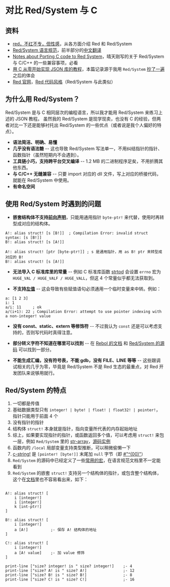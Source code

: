 # 对比 Red/System 与 C


## 资料

- [red，不红不专，但性感](https://zhuanlan.zhihu.com/p/27998473)，从各方面介绍 Red 和 Red/System
- [Red/System 语言规范](https://static.red-lang.org/red-system-specs-light.html)，前半部分的[中文翻译](https://github.com/red/red/wiki/%5Bzh-hans%5D-Red-System-Language-Specification-Chinese-Traslation)
- [Notes about Porting C code to Red System](https://github.com/red/red/wiki/Notes-about-Porting-C-code-to-Red-System)，晴天刚写的关于 Red/System 与 C/C++ 的一些兼容事项，必看
- [用 C 从零开始实现 JSON 库的教程](https://github.com/miloyip/json-tutorial)，本篇记录源于我用 `Red/System` [抄了一遍](https://github.com/haolloyin/reds-json)之后的体会
- [Red 官网](https://red-lang.org)，[Red 代码风格](https://doc.red-lang.org/zh-hans/style-guide.html)（Red/System 与此类似）

## 为什么用 Red/System？

Red/System 是与 C 相同层次的编程语言，所以我才能用 Red/System 来练习上述的 JSON 教程。
虽然我的 Red/System 是现学现卖，也没有 C 的经验，但两者对比一下还是能够衬托出 Red/System 的一些优点（或者说是我个人偏好的特点）。

- **语法简洁、明确、易懂**
- **几乎没有语法糖** -- 这也导致 Red/System 写法单一，不用纠结指针的指针、函数指针（虽然短期内不会遇到）。
- **工具链小巧，支持跨平台交叉编译** -- 1.2 MB 的二进制程序足矣，不用折腾其他东西。
- **与 C/C++ 无缝兼容** -- 只要 import 对应的 dll 文件，写上对应的桥接代码，就能在 Red/System 中使用。
- **有命名空间**

## 使用 Red/System 时遇到的问题

- **嵌套结构体不支持[前向声明](https://zh.wikipedia.org/wiki/%E5%89%8D%E5%90%91%E5%A3%B0%E6%98%8E)**，只能用通用指针 `byte-ptr!` 来代替，使用时再转型成对应的结构体。
```rebol
A!: alias struct! [s [B!]]  ; Compilation Error: invalid struct syntax: [s [B!]]
B!: alias struct! [s [A!]]

A!: alias struct! [ptr [byte-ptr!]] ; s 是通用指针，用 as B! ptr 来转型成对应的 B!
B!: alias struct! [s [A!]]
```

- **无法导入 C 标准库里的常量** -- 例如 C 标准库函数 [strtod](https://zh.cppreference.com/w/c/string/byte/strtod) 会设置 `errno` 宏为 `HUGE_VAL / HUGE_VALF / HUGE_VALL`，但这 4 个常量似乎都无法获取到。

- **不支持[左值](https://zh.wikipedia.org/wiki/%E5%80%BC_(%E9%9B%BB%E8%85%A6%E7%A7%91%E5%AD%B8))** -- 这会导致有些赋值语句必须通用一个临时变量来中转。例如：
```rebol
a: [1 2 3]
i: 1
a/i: 11     ; ok
a/(i+1): 22 ; Compilation Error: attempt to use pointer indexing with a non-integer! value
```

- **没有 const、static、extern 等修饰符** -- 不过我认为 `const` 还是可以考虑支持的，否则写代码时真得注意。

- **部分转义字符不知道在哪里可以找到** -- 在 [Rebol 的文档](http://www.rebol.com/docs/core23/rebolcore-16.html#section-2.11.2) 和 [Red/System 的源码](https://github.com/red/red/blob/master/system/runtime/common.reds#L68-L75) 可以找到一部分。

- **不能生成汇编，没有符号表，不能 gdb，没有 __FILE__、__LINE__ 等等** -- 这些跟调试相关的几乎为零，毕竟是 Red/System 不是 Red 生态的最重点，对 Red 开发团队来说够用就行。


## Red/System 的特点

1. 一切都是传值
2. 基础数据类型只有 `integer! | byte! | float! | float32! | pointer!`，指针只能用于前面 4 个
3. 没有指针的指针
4. 结构体 `struct!` 本身就是指针，指向变量所代表的内存起始地址
5. 综上，如果要实现指针的指针，或函数返回多个值，可以考虑用 `struct!` 来包一层，例如 `Red/System` 里的 [str-array](https://github.com/red/red/blob/master/system/runtime/common.reds#L79-L81)，[源码实例](https://static.red-lang.org/red-system-specs-light.html#section-13.2)
6. 函数内的 `/local` 局部变量支持类型推断，可以稍微偷懒一下
7. [c-string!](https://static.red-lang.org/red-system-specs-light.html#section-4.6) 是 `[pointer! [byte!]]` 末尾加 `null` 字节（即 [#"^(00)"](https://github.com/red/red/blob/master/system/runtime/common.reds#L34)）
8. `Red/System` 的源码中已经定义了一些[常用的宏](https://github.com/red/red/blob/master/system/runtime/common.reds#L13-L81)，在语言规范文档里不一定能看到
9. `Red/System` 的嵌套 `struct!` 支持另一个结构体的指针，或包含整个结构体，这个在[文档](https://static.red-lang.org/red-system-specs-light.html#section-4.7)里也不容易看出来，如下：
```rebol

A!: alias struct! [
    i [integer!]
    i [integer!]
    k [int-ptr!]
]

B!: alias struct! [
    i [integer!]
    a [A!]          ;- 保存 A! 结构体的地址
]

C!: alias struct! [
    i [integer!]
    a [A! value]    ;- 加 value 修饰
]

print-line ["size? integer! is " size? integer!]    ;- 4
print-line ["size? A! is " size? A!]                ;- 12
print-line ["size? B! is " size? B!]                ;- 8
print-line ["size? C! is " size? C!]                ;- 16
```


